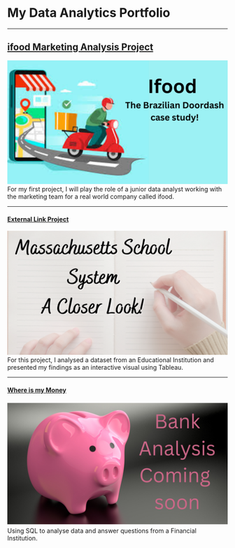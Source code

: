 # My Data Analytics Portfolio

---

## [ifood Marketing Analysis Project](/ifood_marketing_analysis.md)
<img src="images/Ifood%20The%20Brazilian%20Doordash%20case%20study!.png?raw=true"/>
For my first project, I will play the role of a junior data analyst working with the marketing team for a real world company called ifood.


---
#### [External Link Project](https://www.linkedin.com/pulse/massachusetts-public-schools-look-inside-zeina-eze)
[<img src="images/maschool.png?raw=true"/>](https://www.linkedin.com/pulse/massachusetts-public-schools-look-inside-zeina-eze)
For this project, I analysed a dataset from an Educational Institution and presented my findings as an interactive visual using Tableau.


---
#### [Where is my Money](/files/where_is_my_money.pdf)
<img src="images/whereismymoney.png?raw=true"/>
Using SQL to analyse data and answer questions from a Financial Institution. 


